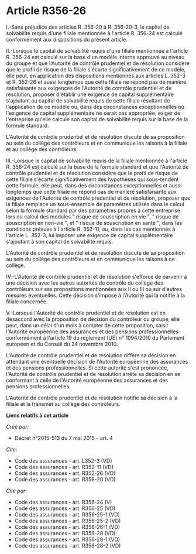 # Article R356-26

I.-Sans préjudice des articles R. 356-20 à R. 356-20-3, le capital de solvabilité requis d'une filiale mentionnée à l'article
R. 356-24 est calculé conformément aux dispositions du présent article. 

II.-Lorsque le capital de solvabilité requis d'une filiale mentionnée à l'article R. 356-24 est calculé sur la base d'un
modèle interne approuvé au niveau du groupe et que l'Autorité de contrôle prudentiel et de résolution considère que le profil
de risque de la filiale s'écarte significativement de ce modèle, elle peut, en application des dispositions mentionnés aux
articles L. 352-3 et R. 352-26 et aussi longtemps que cette filiale ne répond pas de manière satisfaisante aux exigences de
l'Autorité de contrôle prudentiel et de résolution, proposer d'établir une exigence de capital supplémentaire s'ajoutant au
capital de solvabilité requis de cette filiale résultant de l'application de ce modèle ou, dans des circonstances
exceptionnelles où l'exigence de capital supplémentaire ne serait pas appropriée, exiger de l'entreprise qu'elle calcule son
capital de solvabilité requis sur la base de la formule standard. 

L'Autorité de contrôle prudentiel et de résolution discute de sa proposition au sein du collège des contrôleurs et en
communique les raisons à la filiale et au collège des contrôleurs. 

III.-Lorsque le capital de solvabilité requis de la filiale mentionnée à l'article R. 356-24 est calculé sur la base de la
formule standard et que l'Autorité de contrôle prudentiel et de résolution considère que le profil de risque de cette filiale
s'écarte significativement des hypothèses qui sous-tendent cette formule, elle peut, dans des circonstances exceptionnelles
et aussi longtemps que cette filiale ne répond pas de manière satisfaisante aux exigences de l'Autorité de contrôle
prudentiel et de résolution, proposer que la filiale remplace un sous-ensemble de paramètres utilisés dans le calcul selon la
formule standard par des paramètres propres à cette entreprise lors du calcul des modules " risque de souscription en vie ",
" risque de souscription en non-vie ", et " risque de souscription en santé ", dans les conditions prévues à l'article R.
352-11, ou, dans les cas mentionnés à l'article L. 352-3, lui imposer une exigence de capital supplémentaire s'ajoutant à son
capital de solvabilité requis. 

L'Autorité de contrôle prudentiel et de résolution discute de sa proposition au sein du collège des contrôleurs et en
communique les raisons à ce collège. 

IV.-L'Autorité de contrôle prudentiel et de résolution s'efforce de parvenir à une décision avec les autres autorités de
contrôle du collège des contrôleurs sur ses propositions mentionnées aux II ou III ou sur d'autres mesures éventuelles. Cette
décision s'impose à l'Autorité qui la notifie à la filiale concernée. 

V.-Lorsque l'Autorité de contrôle prudentiel et de résolution est en désaccord avec la proposition de décision du contrôleur
du groupe, elle peut, dans un délai d'un mois à compter de cette proposition, saisir l'Autorité européenne des assurances et
des pensions professionnelles conformément à l'article 19 du règlement (UE) n° 1094/2010 du Parlement européen et du Conseil
du 24 novembre 2010. 

L'Autorité de contrôle prudentiel et de résolution diffère sa décision en attendant une éventuelle décision de l'Autorité
européenne des assurances et des pensions professionnelles. Si cette autorité s'est prononcée, l'Autorité de contrôle
prudentiel et de résolution arrête sa décision en se conformant à celle de l'Autorité européenne des assurances et des
pensions professionnelles. 

L'Autorité de contrôle prudentiel et de résolution notifie sa décision à la filiale et la transmet au collège des
contrôleurs.

**Liens relatifs à cet article**

_Créé par_:

  - Décret n°2015-513 du 7 mai 2015 - art. 4

_Cite_:

  - Code des assurances - art. L352-3 (VD)
  - Code des assurances - art. R352-11 (VD)
  - Code des assurances - art. R352-26 (VD)
  - Code des assurances - art. R356-20 (VD)

_Cité par_:

  - Code des assurances - art. R356-24 (V)
  - Code des assurances - art. R356-25 (VD)
  - Code des assurances - art. R356-25-1 (VD)
  - Code des assurances - art. R356-25-2 (VD)
  - Code des assurances - art. R356-26-1 (VD)
  - Code des assurances - art. R356-28 (VD)
  - Code des assurances - art. R356-28-1 (VD)
  - Code des assurances - art. R356-28-2 (VD)
